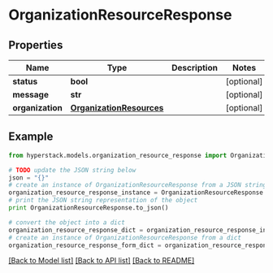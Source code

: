 # OrganizationResourceResponse


## Properties

Name | Type | Description | Notes
------------ | ------------- | ------------- | -------------
**status** | **bool** |  | [optional] 
**message** | **str** |  | [optional] 
**organization** | [**OrganizationResources**](OrganizationResources.md) |  | [optional] 

## Example

```python
from hyperstack.models.organization_resource_response import OrganizationResourceResponse

# TODO update the JSON string below
json = "{}"
# create an instance of OrganizationResourceResponse from a JSON string
organization_resource_response_instance = OrganizationResourceResponse.from_json(json)
# print the JSON string representation of the object
print OrganizationResourceResponse.to_json()

# convert the object into a dict
organization_resource_response_dict = organization_resource_response_instance.to_dict()
# create an instance of OrganizationResourceResponse from a dict
organization_resource_response_form_dict = organization_resource_response.from_dict(organization_resource_response_dict)
```
[[Back to Model list]](../README.md#documentation-for-models) [[Back to API list]](../README.md#documentation-for-api-endpoints) [[Back to README]](../README.md)


